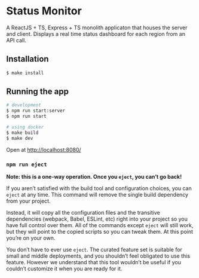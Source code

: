 # Status Monitor

A ReactJS + TS, Express + TS monolith applicaton that houses the server and client. Displays a real time status dashboard for each region from an API call. 

## Installation

```bash
$ make install
```

## Running the app

```bash
# development
$ npm run start:server
$ npm run start

# using docker
$ make build
$ make dev
```

Open at [http://localhost:8080/](http://localhost:8080/)

### `npm run eject`

**Note: this is a one-way operation. Once you `eject`, you can’t go back!**

If you aren’t satisfied with the build tool and configuration choices, you can `eject` at any time. This command will remove the single build dependency from your project.

Instead, it will copy all the configuration files and the transitive dependencies (webpack, Babel, ESLint, etc) right into your project so you have full control over them. All of the commands except `eject` will still work, but they will point to the copied scripts so you can tweak them. At this point you’re on your own.

You don’t have to ever use `eject`. The curated feature set is suitable for small and middle deployments, and you shouldn’t feel obligated to use this feature. However we understand that this tool wouldn’t be useful if you couldn’t customize it when you are ready for it.